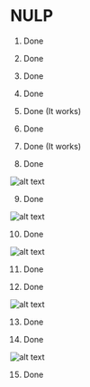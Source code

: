 # NULP

1) Done

2) Done

3) Done

4) Done

5) Done (It works)

6) Done

7) Done (It works)

8) Done

![alt text](https://github.com/Domalyyy/NULP/blob/master/lab_2/img/8.png)

9) Done

![alt text](https://github.com/Domalyyy/NULP/blob/master/lab_2/img/9.png)

10) Done

![alt text](https://github.com/Domalyyy/NULP/blob/master/lab_2/img/10.png)

11) Done

12) Done

![alt text](https://github.com/Domalyyy/NULP/blob/master/lab_2/img/12.png)

13) Done

14) Done

![alt text](https://github.com/Domalyyy/NULP/blob/master/lab_2/img/14.png)

15) Done 
